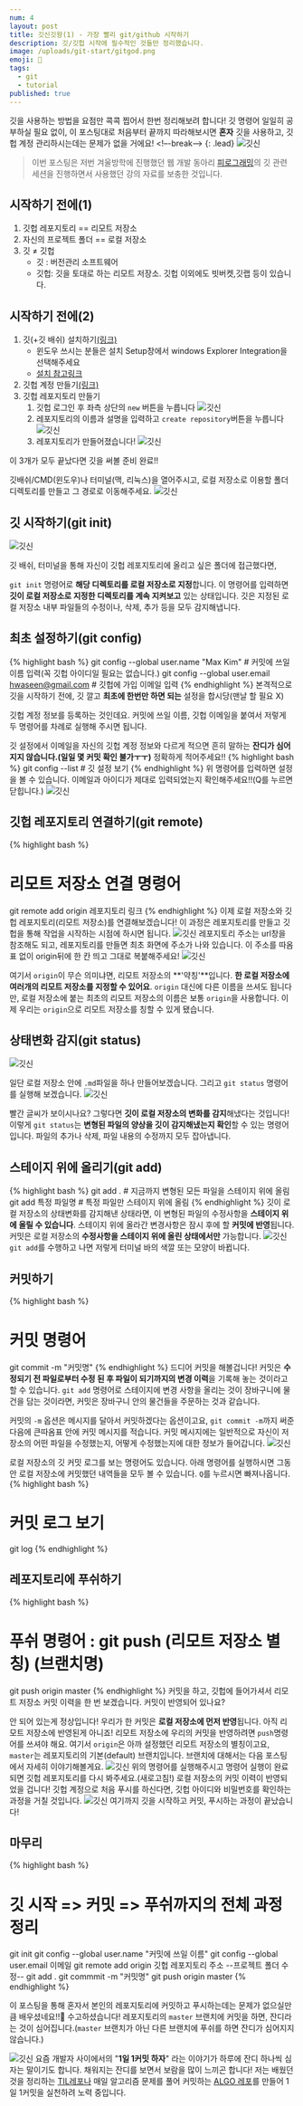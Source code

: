 ```yaml
---
num: 4
layout: post
title: 깃신깃왕(1) - 가장 빨리 git/github 시작하기
description: 깃/깃헙 시작에 필수적인 것들만 정리했습니다.
image: /uploads/git-start/gitgod.png
emoji: 🌴
tags:
  - git
  - tutorial
published: true
---
```



깃을 사용하는 방법을 요점만 콕콕 찝어서 한번 정리해보려 합니다! 깃 명령어 일일히 공부하실 필요 없이, 이 포스팅대로 처음부터 끝까지 따라해보시면 **혼자** 깃을 사용하고, 깃헙 계정 관리하시는데는 문제가 없을 거에요!
<!–-break-–> 
{: .lead}
![깃신](../uploads/git-start/gitgod.png)

 > 이번 포스팅은 저번 겨울방학에 진행했던 웹 개발 동아리 [피로그래밍](https://www.facebook.com/p.rogramming3k/)의 깃 관련 세션을 진행하면서 사용했던 강의 자료를 보충한 것입니다.

## 시작하기 전에(1)

1. 깃헙 레포지토리 == 리모트 저장소
2. 자신의 프로젝트 폴더 == 로컬 저장소
3. 깃 ≠ 깃헙
    - 깃 : 버전관리 소프트웨어
    - 깃헙: 깃을 토대로 하는 리모트 저장소. 깃헙 이외에도 빗버켓,깃랩 등이 있습니다.

## 시작하기 전에(2)

1. 깃(+깃 배쉬) 설치하기[(링크)](https://git-scm.com/downloads)
    - 윈도우 쓰시는 분들은 설치 Setup창에서 windows Explorer Integration을 선택해주세요
    - [설치 참고링크](https://gabii.tistory.com/entry/Git-Git-Bash-219-%EC%84%A4%EC%B9%98%ED%95%98%EA%B8%B0)
2. 깃헙 계정 만들기[(링크)](https://github.com/)
3. 깃헙 레포지토리 만들기
    1. 깃헙 로그인 후 좌측 상단의 `new` 버튼을 누릅니다
    ![깃신](../uploads/git-start/repo0.png)
    2. 레포지토리의 이름과 설명을 입력하고 `create repository`버튼을 누릅니다
    ![깃신](../uploads/git-start/repo2.png)
    3. 레포지토리가 만들어졌습니다!
    ![깃신](../uploads/git-start/repo1.png)

이 3개가 모두 끝났다면 깃을 써볼 준비 완료!!

깃배쉬/CMD(윈도우)나 터미널(맥, 리눅스)을 열어주시고, 로컬 저장소로 이용할 폴더 디렉토리를 만들고 그 경로로 이동해주세요.
![깃신](../uploads/git-start/cmd.png)


## 깃 시작하기(git init)

![깃신](../uploads/git-start/gitinit.png)

깃 배쉬, 터미널을 통해 자신이 깃헙 레포지토리에 올리고 싶은 폴더에 접근했다면,

`git init` 명령어로 **해당 디렉토리를 로컬 저장소로 지정**합니다. 이 명령어를 입력하면 **깃이 로컬 저장소로 지정한 디렉토리를 계속 지켜보고** 있는 상태입니다. 깃은 지정된 로컬 저장소 내부 파일들의 수정이나, 삭제, 추가 등을 모두 감지해냅니다.

## 최초 설정하기(git config)
{% highlight bash %}
git config --global user.name "Max Kim"    # 커밋에 쓰일 이름 입력(꼭 깃헙 아이디일 필요는 없습니다.)
git config --global user.email hwaseen@gmail.com    # 깃헙에 가입 이메일 입력
{% endhighlight %}
본격적으로 깃을 시작하기 전에, 깃 깔고 **최초에 한번만 하면 되는** 설정을 합시당(맨날 할 필요 X)

깃헙 계정 정보를 등록하는 것인데요. 커밋에 쓰일 이름, 깃헙 이메일을 붙여서 저렇게 두 명령어를 차례로 실행해 주시면 됩니다.

깃 설정에서 이메일을 자신의 깃헙 계정 정보와 다르게 적으면 흔히 말하는 **잔디가 심어지지 않습니다.(일일 몇 커밋 확인 불가ㅜㅜ)** 정확하게 적어주세요!!
{% highlight bash %}
git config --list   # 깃 설정 보기
{% endhighlight %}
위 명령어를 입력하면 설정을 볼 수 있습니다. 이메일과 아이디가 제대로 입력되었는지 확인해주세요!!(Q를 누르면 닫힙니다.)
![깃신](../uploads/git-start/config.png)


## 깃헙 레포지토리 연결하기(git remote)
{% highlight bash %}
# 리모트 저장소 연결 명령어
git remote add origin 레포지토리 링크 
{% endhighlight %}
이제 로컬 저장소와 깃헙 레포지토리(리모트 저장소)를 연결해보겠습니다! 이 과정은 레포지토리를 만들고 깃헙을 통해 작업을 시작하는 시점에 하시면 됩니다.
![깃신](../uploads/git-start/remote.png)
레포지토리 주소는 url창을 참조해도 되고, 레포지토리를 만들면 최초 화면에 주소가 나와 있습니다. 이 주소를 따옴표 없이 origin뒤에 한 칸 띄고 그대로 복붙해주세요!
![깃신](../uploads/git-start/gitremotes.png)

여기서 `origin`이 무슨 의미냐면, 리모트 저장소의 **'약칭'**입니다. **한 로컬 저장소에 여러개의 리모트 저장소를 지정할 수 있어요**. `origin` 대신에 다른 이름을 쓰셔도 됩니다만, 로컬 저장소에 붙는 최초의 리모트 저장소의 이름은 보통 `origin`을 사용합니다. 이제 우리는 `origin`으로 리모트 저장소를 칭할 수 있게 됐습니다.

## 상태변화 감지(git status)
![깃신](../uploads/git-start/fileinit.png)

일단 로컬 저장소 안에 `.md`파일을 하나 만들어보겠습니다. 그리고 `git status` 명령어를 실행해 보겠습니다.
![깃신](../uploads/git-start/gitstatus.png)


빨간 글씨가 보이시나요? 그렇다면 **깃이 로컬 저장소의 변화를 감지**해냈다는 것입니다! 이렇게 `git status`는 **변형된 파일의 양상을 깃이 감지해냈는지 확인**할 수 있는 명령어입니다. 파일의 추가나 삭제, 파일 내용의 수정까지 모두 잡아냅니다.

## 스테이지 위에 올리기(git add)
{% highlight bash %}
git add .   # 지금까지 변형된 모든 파일을 스테이지 위에 올림
git add 특정 파일명   # 특정 파일만 스테이지 위에 올림
{% endhighlight %}
깃이 로컬 저장소의 상태변화를 감지해낸 상태라면, 이 변형된 파일의 수정사항을 **스테이지 위에 올릴 수 있습니다**. 스테이지 위에 올라간 변경사항은 잠시 후에 할 **커밋에 반영**됩니다. 커밋은 로컬 저장소의 **수정사항을 스테이지 위에 올린 상태에서만** 가능합니다. 
![깃신](../uploads/git-start/gitadd.png)
`git add`를 수행하고 나면 저렇게 터미널 바의 색깔 또는 모양이 바뀝니다.

## 커밋하기
{% highlight bash %}
# 커밋 명령어
git commit -m "커밋명" 
{% endhighlight %}
드디어 커밋을 해볼겁니다! 커밋은 **수정되기 전 파일로부터 수정 된 후 파일이 되기까지의 변경 이력**을 기록해 놓는 것이라고 할 수 있습니다. `git add` 명령어로 스테이지에 변경 사항을 올리는 것이 장바구니에 물건을 담는 것이라면, 커밋은 장바구니 안의 물건들을 주문하는 것과 같습니다. 

커밋의 `-m` 옵션은 메시지를 달아서 커밋하겠다는 옵션이고요, `git commit -m`까지 써준 다음에 큰따옴표 안에 커밋 메시지를 적습니다. 커밋 메시지에는 일반적으로 자신이 저장소의 어떤 파일을 수정했는지, 어떻게 수정했는지에 대한 정보가 들어갑니다. 
![깃신](../uploads/git-start/commit.png)

로컬 저장소의 깃 커밋 로그를 보는 명령어도 있습니다. 아래 명령어를 실행하시면 그동안 로컬 저장소에 커밋했던 내역들을 모두 볼 수 있습니다. `Q`를 누르시면 빠져나옵니다.
{% highlight bash %}
# 커밋 로그 보기
git log
{% endhighlight %}
## 레포지토리에 푸쉬하기
{% highlight bash %}
# 푸쉬 명령어 : git push (리모트 저장소 별칭) (브랜치명)
git push origin master
{% endhighlight %}
커밋을 하고, 깃헙에 들어가셔서 리모트 저장소 커밋 이력을 한 번 보겠습니다. 커밋이 반영되어 있나요? 

안 되어 있는게 정상입니다! 우리가 한 커밋은 **로컬 저장소에 먼저 반영**됩니다. 아직 리모트 저장소에 반영된게 아니죠! 리모트 저장소에 우리의 커밋을 반영하려면 `push`명령어를 쓰셔야 해요. 여기서 `origin`은 아까 설정했던 리모트 저장소의 별칭이고요, `master`는 레포지토리의 기본(default) 브랜치입니다. 브랜치에 대해서는 다음 포스팅에서 자세히 이야기해볼게요.
![깃신](../uploads/git-start/push.png)
위의 명령어를 실행해주시고 명령어 실행이 완료되면 깃헙 레포지토리를 다시 봐주세요.(새로고침!) 로컬 저장소의 커밋 이력이 반영되었을 겁니다! 깃헙 계정으로 처음 푸시를 하신다면, 깃헙 아이디와 비밀번호를 확인하는 과정을 거칠 것입니다.
![깃신](../uploads/git-start/repocommit.png)
여기까지 깃을 시작하고 커밋, 푸시하는 과정이 끝났습니다!

## 마무리
{% highlight bash %}
# 깃 시작 => 커밋 => 푸쉬까지의 전체 과정 정리
git init
git config --global user.name "커밋에 쓰일 이름"
git config --global user.email 이메일
git remote add origin 깃헙 레포지토리 주소
--프로젝트 폴더 수정--
git add .
git commmit -m "커밋명"
git push origin master
{% endhighlight %}

이 포스팅을 통해 혼자서 본인의 레포지토리에 커밋하고 푸시하는데는 문제가 없으실만큼 배우셨네요!!👏 수고하셨습니다! 레포지토리의 `master` 브랜치에 커밋을 하면, 잔디라는 것이 심어집니다.(`master` 브랜치가 아닌 다른 브랜치에 푸쉬를 하면 잔디가 심어지지 않습니다.) 

![깃신](../uploads/git-start/grass.png)
요즘 개발자 사이에서의 "**1일 1커밋 하자**" 라는 이야기가 하루에 잔디 하나씩 심자는 말이기도 합니다. 채워지는 잔디를 보면서 보람을 많이 느끼곤 합니다! 저는 배웠던 것을 정리하는 [TIL레포나](https://github.com/MaxKim-J/TIL) 매일 알고리즘 문제를 풀어 커밋하는 [ALGO 레포](https://github.com/MaxKim-J/Algo)를 만들어 1일 1커밋을 실천하려 노력 중입니다.